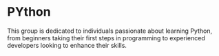 # PYthon
This group is dedicated to individuals passionate about learning Python, from beginners taking their first steps in programming to experienced developers looking to enhance their skills.
